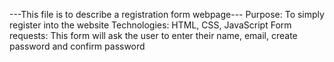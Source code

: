 ---This file is to describe a registration form webpage---
Purpose: To simply register into the website
Technologies: HTML, CSS, JavaScript
Form requests: This form will ask the user to enter their name, email, create password and confirm password
